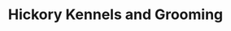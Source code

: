 ---
title: "Hickory Kennels and Grooming"
url: /forest-hill/hickory-kennels-and-grooming/
shop: pet grooming
---